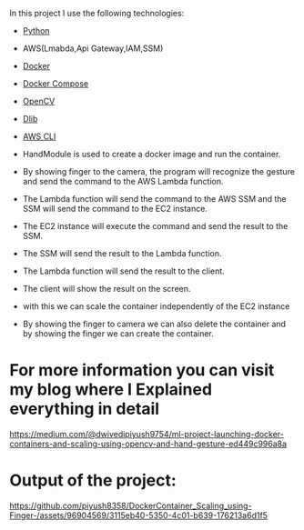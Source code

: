 In this project I use the following technologies:
- [Python](https://www.python.org/)
- AWS(Lmabda,Api Gateway,IAM,SSM)
- [Docker](https://www.docker.com/)
- [Docker Compose](https://docs.docker.com/compose/)
- [OpenCV](https://opencv.org/)
- [Dlib](http://dlib.net/)
- [AWS CLI](https://aws.amazon.com/cli/)

- HandModule is used to create a docker image and run the container.

- By showing finger to the camera, the program will recognize the gesture and send the command to the AWS Lambda function.
- The Lambda function will send the command to the AWS SSM and the SSM will send the command to the EC2 instance.
- The EC2 instance will execute the command and send the result to the SSM.
- The SSM will send the result to the Lambda function.
- The Lambda function will send the result to the client.
- The client will show the result on the screen.

- with this we can scale the container independently of the EC2 instance
- By showing the finger to camera we can  also delete the container and by showing the finger we can create the container.

# For more information you can visit my blog where I Explained everything in detail
https://medium.com/@dwivedipiyush9754/ml-project-launching-docker-containers-and-scaling-using-opencv-and-hand-gesture-ed449c996a8a

# Output of the project:

https://github.com/piyush8358/DockerContainer_Scaling_using-Finger-/assets/96904569/3115eb40-5350-4c01-b639-176213a6d1f5


